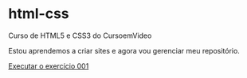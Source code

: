 # html-css
 Curso de HTML5 e CSS3 do CursoemVideo

 Estou aprendemos a criar sites e agora vou gerenciar meu repositório. 

 <a href="https://gustavogineli.github.io/html-css/exercicios/ex001/index.html">Executar o exercício 001</a>
